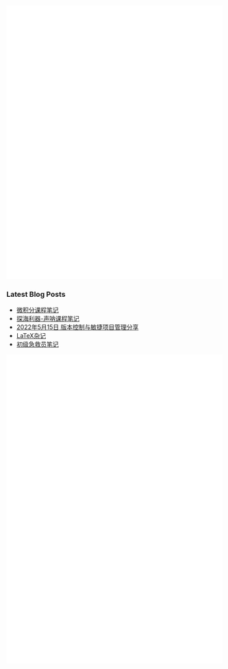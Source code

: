 ![General](general.svg)

### Latest Blog Posts

<!-- BLOG-POST-LIST:START -->
- [微积分课程笔记](https://leojhonsong.github.io/zh-CN/2022/06/01/%E5%BE%AE%E7%A7%AF%E5%88%86%E8%AF%BE%E7%A8%8B%E7%AC%94%E8%AE%B0/)
- [探海利器-声呐课程笔记](https://leojhonsong.github.io/zh-CN/2022/05/23/%E6%8E%A2%E6%B5%B7%E5%88%A9%E5%99%A8-%E5%A3%B0%E5%91%90%E8%AF%BE%E7%A8%8B%E7%AC%94%E8%AE%B0/)
- [2022年5月15日 版本控制与敏捷项目管理分享](https://leojhonsong.github.io/zh-CN/2022/05/23/2022%E5%B9%B45%E6%9C%8815%E6%97%A5%E7%89%88%E6%9C%AC%E6%8E%A7%E5%88%B6%E4%B8%8E%E6%95%8F%E6%8D%B7%E9%A1%B9%E7%9B%AE%E7%AE%A1%E7%90%86%E5%88%86%E4%BA%AB/)
- [LaTeX杂记](https://leojhonsong.github.io/zh-CN/2021/05/24/LaTeX%E6%9D%82%E8%AE%B0/)
- [初级急救员笔记](https://leojhonsong.github.io/zh-CN/2021/01/21/%E5%88%9D%E7%BA%A7%E6%80%A5%E6%95%91%E5%91%98%E7%AC%94%E8%AE%B0/)
<!-- BLOG-POST-LIST:END -->

![heat map and wakatime](heat_waka.svg)